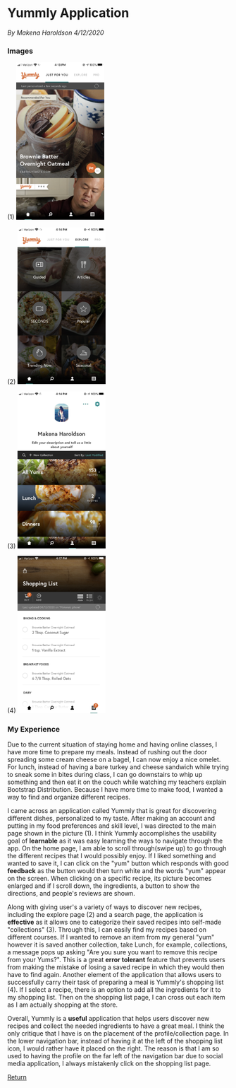# Yummly Application
*By Makena Haroldson*
*4/12/2020*

### Images

(1) 
<img src="../assets/journal2/jfy.PNG" alt="Main View" width="200"/>

(2) <img src="../assets/journal2/explore.PNG" alt="Explore View" width="200"/>

(3) <img src="../assets/journal2/collections.PNG" alt="Collection View" width="200"/>

(4) <img src="../assets/journal2/shopping_list.PNG" alt="Shopping List View" width="200"/>

### My Experience

Due to the current situation of staying home and having online classes, I have more time to prepare my meals. Instead of rushing out the door spreading some cream cheese on a bagel, I can now enjoy a nice omelet. For lunch, instead of having a bare turkey and cheese sandwich while trying to sneak some in bites during class, I can go downstairs to whip up something and then eat it on the couch while watching my teachers explain Bootstrap Distribution. Because I have more time to make food, I wanted a way to find and organize different recipes.

I came across an application called Yummly that is great for discovering different dishes, personalized to my taste. After making an account and putting in my food preferences and skill level, I was directed to the main page shown in the picture (1). I think Yummly accomplishes the usability goal of **learnable** as it was easy learning the ways to navigate through the app. On the home page, I am able to scroll through(swipe up) to go through the different recipes that I would possibly enjoy. If I liked something and wanted to save it, I can click on the "yum" button which responds with good **feedback** as the button would then turn white and the words "yum" appear on the screen. When clicking on a specific recipe, its picture becomes enlarged and if I scroll down, the ingredients, a button to show the directions, and people's reviews are shown.

Along with giving user's a variety of ways to discover new recipes, including the explore page (2) and a search page, the application is **effective** as it allows one to categorize their saved recipes into self-made "collections" (3). Through this, I can easily find my recipes based on different courses. If I wanted to remove an item from my general "yum" however it is saved another collection, take Lunch, for example, collections, a message pops up asking "Are you sure you want to remove this recipe from your Yums?". This is a great **error tolerant** feature that prevents users from making the mistake of losing a saved recipe in which they would then have to find again. Another element of the application that allows users to successfully carry their task of preparing a meal is Yummly's shopping list (4). If I select a recipe, there is an option to add all the ingredients for it to my shopping list. Then on the shopping list page, I can cross out each item as I am actually shopping at the store.

Overall, Yummly is a **useful** application that helps users discover new recipes and collect the needed ingredients to have a great meal. I think the only critique that I have is on the placement of the profile/collection page. In the lower navigation bar, instead of having it at the left of the shopping list icon, I would rather have it placed on the right. The reason is that I am so used to having the profile on the far left of the navigation bar due to social media application, I always mistakenly click on the shopping list page.

[Return](../)